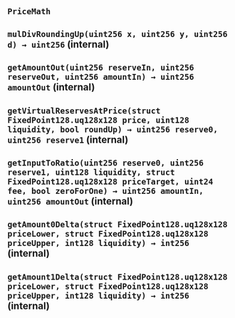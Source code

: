 ## `PriceMath`






## `mulDivRoundingUp(uint256 x, uint256 y, uint256 d) → uint256` (internal)







## `getAmountOut(uint256 reserveIn, uint256 reserveOut, uint256 amountIn) → uint256 amountOut` (internal)







## `getVirtualReservesAtPrice(struct FixedPoint128.uq128x128 price, uint128 liquidity, bool roundUp) → uint256 reserve0, uint256 reserve1` (internal)







## `getInputToRatio(uint256 reserve0, uint256 reserve1, uint128 liquidity, struct FixedPoint128.uq128x128 priceTarget, uint24 fee, bool zeroForOne) → uint256 amountIn, uint256 amountOut` (internal)







## `getAmount0Delta(struct FixedPoint128.uq128x128 priceLower, struct FixedPoint128.uq128x128 priceUpper, int128 liquidity) → int256` (internal)







## `getAmount1Delta(struct FixedPoint128.uq128x128 priceLower, struct FixedPoint128.uq128x128 priceUpper, int128 liquidity) → int256` (internal)








